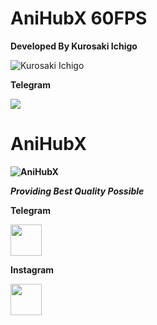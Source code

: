 # <b> AniHubX 60FPS </b>

**Developed By Kurosaki Ichigo**

![Kurosaki Ichigo](https://media.giphy.com/media/tDjFumobCMUj6/giphy.gif?cid=ecf05e47sta3cbqw9qxf2gtgsnsiijwoev9h8qiek90g3m3t&rid=giphy.gif&ct=g)




**Telegram**
  
 
<P><a href="https://t.me/Kuroski_Ichimaru"><img src="https://telegra.ph/file/17f80dd5c1afe5b7bc627.png"/></a></P> 

# <b>AniHubX<b>
![AniHubX](https://telegra.ph/file/3e7dc05a6135da668f0a6.png)
  
*Providing Best Quality Possible*
  
  
  

**Telegram**                     
  
  <P><a href="https://t.me/joinchat/SrbpMYNaJxRhZWRl"><img src="https://telegra.ph/file/17f80dd5c1afe5b7bc627.png" width="50"/></a></P>

  
  
  
  
   **Instagram**
  
  
  <P><a href="https://instagram.com/anihubx?igshid=e3iknhbqkhp2"><img src="https://telegra.ph/file/84cb4686fdbdeee3f0588.png" width="50"/></a></P> 
  
  

 
  



  
  

